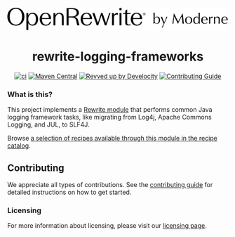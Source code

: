 <p align="center">
  <a href="https://docs.openrewrite.org">
    <picture>
      <source media="(prefers-color-scheme: dark)" srcset="https://github.com/openrewrite/rewrite/raw/main/doc/logo-oss-dark.svg">
      <source media="(prefers-color-scheme: light)" srcset="https://github.com/openrewrite/rewrite/raw/main/doc/logo-oss-light.svg">
      <img alt="OpenRewrite Logo" src="https://github.com/openrewrite/rewrite/raw/main/doc/logo-oss-light.svg" width='600px'>
    </picture>
  </a>
</p>

<div align="center">
  <h1>rewrite-logging-frameworks</h1>
</div>

<div align="center">

<!-- Keep the gap above this line, otherwise they won't render correctly! -->
[![ci](https://github.com/openrewrite/rewrite-logging-frameworks/actions/workflows/ci.yml/badge.svg)](https://github.com/openrewrite/rewrite-logging-frameworks/actions/workflows/ci.yml)
[![Maven Central](https://img.shields.io/maven-central/v/org.openrewrite.recipe/rewrite-logging-frameworks.svg)](https://mvnrepository.com/artifact/org.openrewrite.recipe/rewrite-logging-frameworks)
[![Revved up by Develocity](https://img.shields.io/badge/Revved%20up%20by-Develocity-06A0CE?logo=Gradle&labelColor=02303A)](https://ge.openrewrite.org/scans)
[![Contributing Guide](https://img.shields.io/badge/Contributing-Guide-informational)](https://github.com/openrewrite/.github/blob/main/CONTRIBUTING.md)
</div>

### What is this?

This project implements a [Rewrite module](https://github.com/openrewrite/rewrite) that performs common Java logging framework tasks, like migrating from Log4j, Apache Commons Logging, and JUL, to SLF4J.

Browse [a selection of recipes available through this module in the recipe catalog](https://docs.openrewrite.org/recipes/java/logging).

## Contributing

We appreciate all types of contributions. See the [contributing guide](https://github.com/openrewrite/.github/blob/main/CONTRIBUTING.md) for detailed instructions on how to get started.

### Licensing

For more information about licensing, please visit our [licensing page](https://docs.openrewrite.org/licensing/openrewrite-licensing).
